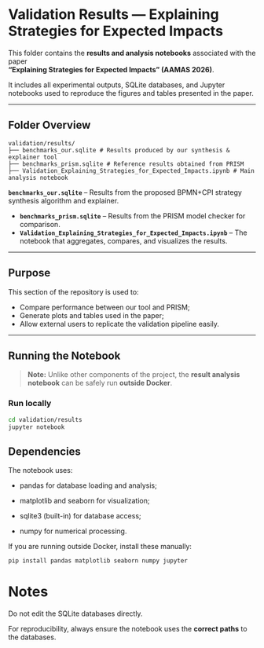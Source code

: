 # Validation Results — Explaining Strategies for Expected Impacts

This folder contains the **results and analysis notebooks** associated with the paper  
**“Explaining Strategies for Expected Impacts” (AAMAS 2026)**.  

It includes all experimental outputs, SQLite databases, and Jupyter notebooks used to reproduce the figures and tables presented in the paper.

---

## Folder Overview
```
validation/results/
├── benchmarks_our.sqlite # Results produced by our synthesis & explainer tool
├── benchmarks_prism.sqlite # Reference results obtained from PRISM
├── Validation_Explaining_Strategies_for_Expected_Impacts.ipynb # Main analysis notebook
```

 **`benchmarks_our.sqlite`** – Results from the proposed BPMN+CPI strategy synthesis algorithm and explainer.  
- **`benchmarks_prism.sqlite`** – Results from the PRISM model checker for comparison.  
- **`Validation_Explaining_Strategies_for_Expected_Impacts.ipynb`** – The notebook that aggregates, compares, and visualizes the results.  

---

## Purpose

This section of the repository is used to:

- Compare performance between our tool and PRISM;  
- Generate plots and tables used in the paper;  
- Allow external users to replicate the validation pipeline easily.

---

## Running the Notebook

> **Note:** Unlike other components of the project, the **result analysis notebook** can be safely run **outside Docker**.  

### Run locally
```bash
cd validation/results
jupyter notebook 
```

## Dependencies

The notebook uses:

- pandas for database loading and analysis;

- matplotlib and seaborn for visualization;

- sqlite3 (built-in) for database access;

- numpy for numerical processing.

If you are running outside Docker, install these manually:
```
pip install pandas matplotlib seaborn numpy jupyter
```

# Notes

Do not edit the SQLite databases directly.

For reproducibility, always ensure the notebook uses the **correct paths** to the databases.